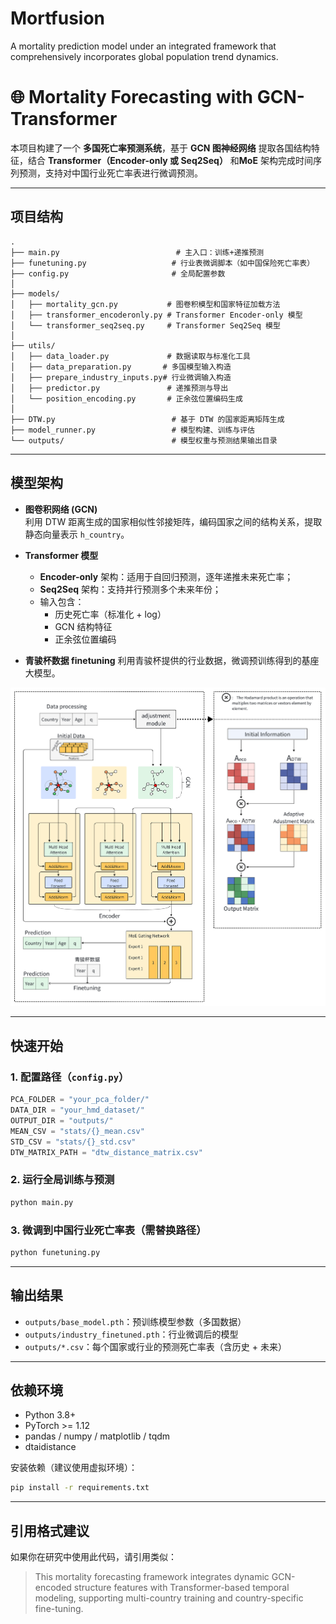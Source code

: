 # Mortfusion
A mortality prediction model under an integrated framework that comprehensively incorporates global population trend dynamics.
# 🌐 Mortality Forecasting with GCN-Transformer

本项目构建了一个 **多国死亡率预测系统**，基于 **GCN 图神经网络** 提取各国结构特征，结合 **Transformer（Encoder-only 或 Seq2Seq）** 和**MoE** 架构完成时间序列预测，支持对中国行业死亡率表进行微调预测。

---

## 项目结构

```
.
├── main.py                          # 主入口：训练+递推预测
├── funetuning.py                   # 行业表微调脚本（如中国保险死亡率表）
├── config.py                       # 全局配置参数
│
├── models/
│   ├── mortality_gcn.py           # 图卷积模型和国家特征加载方法
│   ├── transformer_encoderonly.py # Transformer Encoder-only 模型
│   └── transformer_seq2seq.py     # Transformer Seq2Seq 模型
│
├── utils/
│   ├── data_loader.py             # 数据读取与标准化工具
│   ├── data_preparation.py       # 多国模型输入构造
│   ├── prepare_industry_inputs.py# 行业微调输入构造
│   ├── predictor.py               # 递推预测与导出
│   └── position_encoding.py       # 正余弦位置编码生成
│
├── DTW.py                          # 基于 DTW 的国家距离矩阵生成
├── model_runner.py                 # 模型构建、训练与评估
└── outputs/                        # 模型权重与预测结果输出目录
```

---

## 模型架构

- **图卷积网络 (GCN)**  
  利用 DTW 距离生成的国家相似性邻接矩阵，编码国家之间的结构关系，提取静态向量表示 `h_country`。

- **Transformer 模型**
  - **Encoder-only** 架构：适用于自回归预测，逐年递推未来死亡率；
  - **Seq2Seq** 架构：支持并行预测多个未来年份；
  - 输入包含：
    - 历史死亡率（标准化 + log）
    - GCN 结构特征
    - 正余弦位置编码

- **青骏杯数据 finetuning**
  利用青骏杯提供的行业数据，微调预训练得到的基座大模型。
  
![整体架构](fig1.png)


---

##  快速开始

### 1. 配置路径（`config.py`）

```python
PCA_FOLDER = "your_pca_folder/"
DATA_DIR = "your_hmd_dataset/"
OUTPUT_DIR = "outputs/"
MEAN_CSV = "stats/{}_mean.csv"
STD_CSV = "stats/{}_std.csv"
DTW_MATRIX_PATH = "dtw_distance_matrix.csv"
```

### 2. 运行全局训练与预测

```bash
python main.py
```

### 3. 微调到中国行业死亡率表（需替换路径）

```bash
python funetuning.py
```

---

## 输出结果

- `outputs/base_model.pth`：预训练模型参数（多国数据）
- `outputs/industry_finetuned.pth`：行业微调后的模型
- `outputs/*.csv`：每个国家或行业的预测死亡率表（含历史 + 未来）

---

##  依赖环境

- Python 3.8+
- PyTorch >= 1.12
- pandas / numpy / matplotlib / tqdm
- dtaidistance

安装依赖（建议使用虚拟环境）：

```bash
pip install -r requirements.txt
```

---

##  引用格式建议

如果你在研究中使用此代码，请引用类似：

> This mortality forecasting framework integrates dynamic GCN-encoded structure features with Transformer-based temporal modeling, supporting multi-country training and country-specific fine-tuning.
